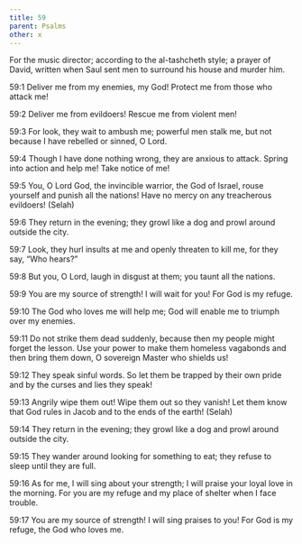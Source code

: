 ```yaml
---
title: 59
parent: Psalms
other: x
---
```



For the music director; according to the al-tashcheth style; a prayer of David, written when Saul sent men to surround his house and murder him.


<a name="59:1">59:1</a> Deliver me from my enemies, my God!
Protect me from those who attack me!

<a name="59:2">59:2</a> Deliver me from evildoers!
Rescue me from violent men!

<a name="59:3">59:3</a> For look, they wait to ambush me;
powerful men stalk me,
but not because I have rebelled or sinned, O Lord.

<a name="59:4">59:4</a> Though I have done nothing wrong, they are anxious to attack.
Spring into action and help me! Take notice of me!

<a name="59:5">59:5</a> You, O Lord God, the invincible warrior, the God of Israel,
rouse yourself and punish all the nations!
Have no mercy on any treacherous evildoers! (Selah)

<a name="59:6">59:6</a> They return in the evening;
they growl like a dog
and prowl around outside the city.

<a name="59:7">59:7</a> Look, they hurl insults at me
and openly threaten to kill me,
for they say,
“Who hears?”

<a name="59:8">59:8</a> But you, O Lord, laugh in disgust at them;
you taunt all the nations.

<a name="59:9">59:9</a> You are my source of strength! I will wait for you!
For God is my refuge.

<a name="59:10">59:10</a> The God who loves me will help me;
God will enable me to triumph over my enemies.

<a name="59:11">59:11</a> Do not strike them dead suddenly,
because then my people might forget the lesson.
Use your power to make them homeless vagabonds and then bring them down,
O sovereign Master who shields us!

<a name="59:12">59:12</a> They speak sinful words.
So let them be trapped by their own pride
and by the curses and lies they speak!

<a name="59:13">59:13</a> Angrily wipe them out! Wipe them out so they vanish!
Let them know that God rules
in Jacob and to the ends of the earth! (Selah)

<a name="59:14">59:14</a> They return in the evening;
they growl like a dog
and prowl around outside the city.

<a name="59:15">59:15</a> They wander around looking for something to eat;
they refuse to sleep until they are full.

<a name="59:16">59:16</a> As for me, I will sing about your strength;
I will praise your loyal love in the morning.
For you are my refuge
and my place of shelter when I face trouble.

<a name="59:17">59:17</a> You are my source of strength! I will sing praises to you!
For God is my refuge, the God who loves me.